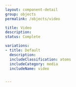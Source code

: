 ```yaml
---
layout: component-detail
group: objects
permalink: /objects/video

title: Video
description:
status: Complete

variations:
- title: Default
  description:
  includeClassification: atoms
  includeCategory: media
  includeName: video


---
```

